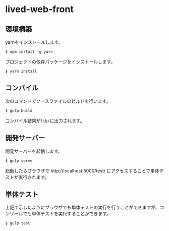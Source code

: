 # lived-web-front

## 環境構築

yarnをインストールします。

```console
$ npm install -g yarn
```

プロジェクトの依存パッケージをインストールします。

```console
$ yarn install
```


## コンパイル

次のコマンドでソースファイルのビルドを行います。

```console
$ gulp build
```

コンパイル結果が`lib/`に出力されます。


## 開発サーバー

開発サーバーを起動します。

```console
$ gulp serve
```

起動したらブラウザで http://localhost:5000/test/ にアクセスすることで単体テストが実行されます。


## 単体テスト

上記で示したようにブラウザでも単体テストの実行を行うことができますが、コンソールでも単体テストを実行することができます。

```console
$ gulp test
```

